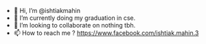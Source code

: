- 👋 Hi, I’m @ishtiakmahin
- 🌱 I’m currently doing my graduation in cse.
- 💞️ I’m looking to collaborate on nothing tbh.
- 📫 How to reach me ? https://www.facebook.com/ishtiak.mahin.3

  
  

<!---
ishtiakmahin/ishtiakmahin is a ✨ special ✨ repository because its `README.md` (this file) appears on your GitHub profile.
You can click the Preview link to take a look at your changes.
--->
